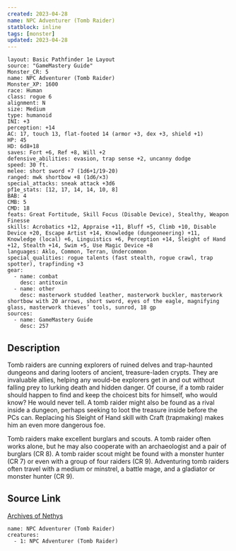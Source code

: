 ```yaml
---
created: 2023-04-28
name: NPC Adventurer (Tomb Raider)
statblock: inline
tags: [monster]
updated: 2023-04-28
---
```

```statblock
layout: Basic Pathfinder 1e Layout
source: "GameMastery Guide"
Monster_CR: 5
name: NPC Adventurer (Tomb Raider)
Monster_XP: 1600
race: Human
class: rogue 6
alignment: N
size: Medium
type: humanoid
INI: +3
perception: +14
AC: 17, touch 13, flat-footed 14 (armor +3, dex +3, shield +1)
HP: 45
HD: 6d8+18
saves: Fort +6, Ref +8, Will +2
defensive_abilities: evasion, trap sense +2, uncanny dodge
speed: 30 ft.
melee: short sword +7 (1d6+1/19-20)
ranged: mwk shortbow +8 (1d6/×3)
special_attacks: sneak attack +3d6
pf1e_stats: [12, 17, 14, 14, 10, 8]
BAB: 4
CMB: 5
CMD: 18
feats: Great Fortitude, Skill Focus (Disable Device), Stealthy, Weapon Finesse
skills: Acrobatics +12, Appraise +11, Bluff +5, Climb +10, Disable Device +20, Escape Artist +14, Knowledge (dungeoneering) +11, Knowledge (local) +6, Linguistics +6, Perception +14, Sleight of Hand +12, Stealth +14, Swim +5, Use Magic Device +8
languages: Aklo, Common, Terran, Undercommon
special_qualities: rogue talents (fast stealth, rogue crawl, trap spotter), trapfinding +3
gear:
  - name: combat
    desc: antitoxin
  - name: other
    desc: masterwork studded leather, masterwork buckler, masterwork shortbow with 20 arrows, short sword, eyes of the eagle, magnifying glass, masterwork thieves’ tools, sunrod, 18 gp
sources:
  - name: GameMastery Guide
    desc: 257
```
## Description
Tomb raiders are cunning explorers of ruined delves and trap-haunted dungeons and daring looters of ancient, treasure-laden crypts. They are invaluable allies, helping any would-be explorers get in and out without falling prey to lurking death and hidden danger. Of course, if a tomb raider should happen to find and keep the choicest bits for himself, who would know? He would never tell. A tomb raider might also be found as a rival inside a dungeon, perhaps seeking to loot the treasure inside before the PCs can. Replacing his Sleight of Hand skill with Craft (trapmaking) makes him an even more dangerous foe.

Tomb raiders make excellent burglars and scouts. A tomb raider often works alone, but he may also cooperate with an archaeologist and a pair of burglars (CR 8). A tomb raider scout might be found with a monster hunter (CR 7) or even with a group of four raiders (CR 9). Adventuring tomb raiders often travel with a medium or minstrel, a battle mage, and a gladiator or monster hunter (CR 9).
## Source Link
[Archives of Nethys](https://aonprd.com/NPCDisplay.aspx?ItemName=Adventurer%20(Tomb%20Raider))
```encounter-table
name: NPC Adventurer (Tomb Raider)
creatures:
  - 1: NPC Adventurer (Tomb Raider)
```
